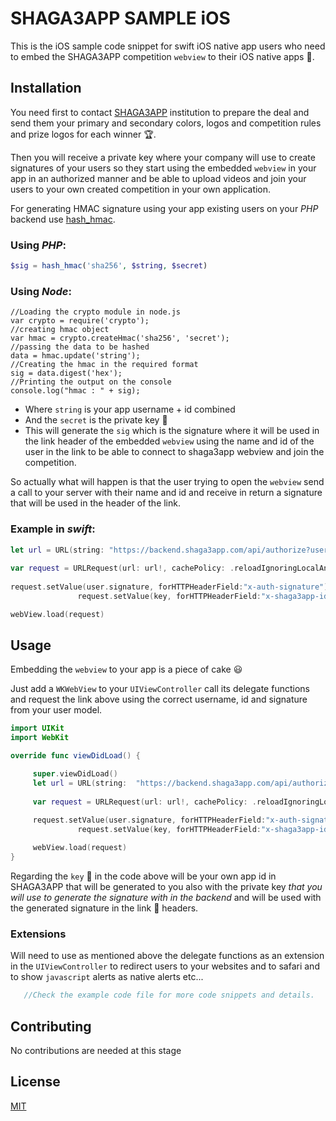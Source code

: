 # SHAGA3APP SAMPLE iOS

This is the iOS sample code snippet for swift iOS native app users who need to embed the SHAGA3APP competition `webview` to their iOS native apps :iphone:.

## Installation

You need first to contact [SHAGA3APP](https://www.shaga3aapp.com) institution to prepare the deal and send them your primary and secondary colors, logos and competition rules and prize logos for each winner :trophy:. 

Then you will receive a private key where your company will use to create signatures of your users so they start using the embedded `webview` in your app in an authorized manner and be able to upload videos and join your users to your own created competition in your own application.

For generating HMAC signature using your app existing users on your *PHP* backend use [hash_hmac](https://www.php.net/manual/en/function.hash-hmac.php).

### Using *PHP*:

```php
$sig = hash_hmac('sha256', $string, $secret)
```
### Using *Node*:

```node
//Loading the crypto module in node.js
var crypto = require('crypto');
//creating hmac object 
var hmac = crypto.createHmac('sha256', 'secret');
//passing the data to be hashed
data = hmac.update('string');
//Creating the hmac in the required format
sig = data.digest('hex');
//Printing the output on the console
console.log("hmac : " + sig);
```

* Where `string` is your app username + id combined
* And the `secret` is the private key :key:
* This will generate the `sig` which is the signature where it will be used in the link header of the embedded `webview` using the name and id of the user in the link to be able to connect to shaga3app webview and join the competition.

So actually what will happen is that the user trying to open the `webview` send a call to your server with their name and id and receive in return a signature that will be used in the header of the link.

### Example in *swift*:

```swift
let url = URL(string: "https://backend.shaga3app.com/api/authorize?user_name=\(user.name)&user_uuid=\(user.uuid)")
               
var request = URLRequest(url: url!, cachePolicy: .reloadIgnoringLocalAndRemoteCacheData, timeoutInterval: 15)
               
request.setValue(user.signature, forHTTPHeaderField:"x-auth-signature")
               request.setValue(key, forHTTPHeaderField:"x-shaga3app-id")

webView.load(request)
```

## Usage
Embedding the `webview` to your app is a piece of cake :smiley:

Just add a `WKWebView` to your `UIViewController` call its delegate functions and request the link above using the correct username, id and signature from your user model.

```swift
import UIKit
import WebKit

override func viewDidLoad() {

     super.viewDidLoad()
     let url = URL(string:  "https://backend.shaga3app.com/api/authorize?user_name=\(user.name)&user_uuid=\(user.uuid)")
               
     var request = URLRequest(url: url!, cachePolicy: .reloadIgnoringLocalAndRemoteCacheData, timeoutInterval: 15)
               
     request.setValue(user.signature, forHTTPHeaderField:"x-auth-signature")
               request.setValue(key, forHTTPHeaderField:"x-shaga3app-id") //key id

     webView.load(request)
}
```

Regarding the `key` :key: in the code above will be your own app id in SHAGA3APP that will be generated to you also with the private key *that you will use to generate the signature with in the backend* and will be used with the generated signature in the link :link: headers.

### Extensions
Will need to use as mentioned above the delegate functions as an extension in the `UIViewController` to redirect users to your websites and to safari and to show `javascript` alerts as native alerts etc...

```php
   //Check the example code file for more code snippets and details. 
```

## Contributing
No contributions are needed at this stage

## License
[MIT](https://choosealicense.com/licenses/mit/)
